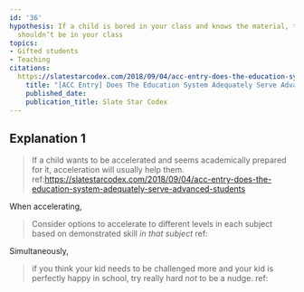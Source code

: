 ```yaml
---
id: '36'
hypothesis: If a child is bored in your class and knows the material, they probably
  shouldn’t be in your class
topics:
- Gifted students
- Teaching
citations:
  https://slatestarcodex.com/2018/09/04/acc-entry-does-the-education-system-adequately-serve-advanced-students:
    title: "[ACC Entry] Does The Education System Adequately Serve Advanced Students?"
    published_date: 
    publication_title: Slate Star Codex
---
```

## Explanation 1

> If a child wants to be accelerated and seems academically prepared for it, acceleration will usually help them.
> ref:https://slatestarcodex.com/2018/09/04/acc-entry-does-the-education-system-adequately-serve-advanced-students

When accelerating,

> Consider options to accelerate to different levels in each subject based on demonstrated skill _in that subject_
> ref:

Simultaneously,

> if you think your kid needs to be challenged more and your kid is perfectly happy in school, try really hard _not_ to be a nudge.
> ref:
